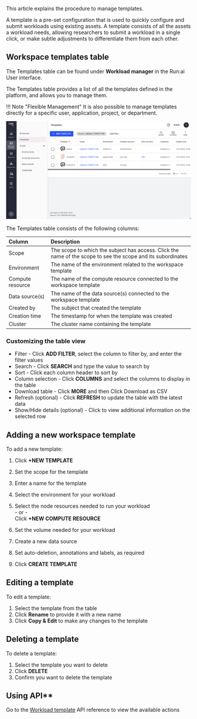   
This article explains the procedure to manage templates.

A template is a pre-set configuration that is used to quickly configure and submit workloads using existing assets. A template consists of all the assets a workload needs, allowing researchers to submit a workload in a single click, or make subtle adjustments to differentiate them from each other.

## Workspace templates table

The Templates table can be found under __Workload manager__ in the Run:ai User interface.

The Templates table provides a list of all the templates defined in the platform, and allows you to manage them.

!!! Note "Flexible Management"
    It is also possible to manage templates directly for a specific user, application, project, or department.

![](img/template-table.png)

The Templates table consists of the following columns:

| Column | Description |
| :---- | :---- |
| Scope | The scope to which the subject has access. Click the name of the scope to see the scope and its subordinates |
| Environment | The name of the environment related to the workspace template |
| Compute resource | The name of the compute resource connected to the workspace template |
| Data source(s) | The name of the data source(s) connected to the workspace template |
| Created by | The subject that created the template |
| Creation time | The timestamp for when the template was created |
| Cluster | The cluster name containing the template |

### Customizing the table view

* Filter - Click __ADD FILTER__, select the column to filter by, and enter the filter values  
* Search - Click __SEARCH__ and type the value to search by  
* Sort - Click each column header to sort by  
* Column selection - Click __COLUMNS__ and select the columns to display in the table  
* Download table - Click __MORE__ and then Click Download as CSV  
* Refresh (optional) - Click __REFRESH__ to update the table with the latest data  
* Show/Hide details (optional) - Click to view additional information on the selected row

## Adding a new workspace template

To add a new template:

1. Click __+NEW TEMPLATE__  
2. Set the scope for the template  
3. Enter a name for the template  
4. Select the environment for your workload  
5. Select the node resources needed to run your workload  
    \- or -  
   Click __+NEW COMPUTE RESOURCE__

6. Set the volume needed for your workload  
7. Create a new data source  
8. Set auto-deletion, annotations and labels, as required  
9. Click __CREATE TEMPLATE__

## Editing a template

To edit a template:

1. Select the template from the table  
2. Click __Rename__ to provide it with a new name  
3. Click __Copy & Edit__ to make any changes to the template

## Deleting a template

To delete a template:

1. Select the template you want to delete  
2. Click __DELETE__  
3. Confirm you want to delete the template

## Using API**

Go to the [Workload template](https://app.run.ai/api/docs#tag/Template) API reference to view the available actions  
